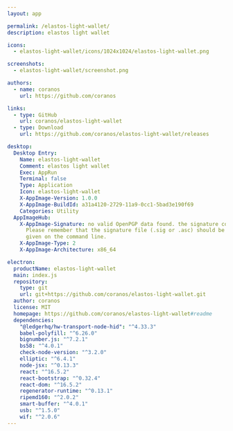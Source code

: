 ```yaml
---
layout: app

permalink: /elastos-light-wallet/
description: elastos light wallet

icons:
  - elastos-light-wallet/icons/1024x1024/elastos-light-wallet.png

screenshots:
  - elastos-light-wallet/screenshot.png

authors:
  - name: coranos
    url: https://github.com/coranos

links:
  - type: GitHub
    url: coranos/elastos-light-wallet
  - type: Download
    url: https://github.com/coranos/elastos-light-wallet/releases

desktop:
  Desktop Entry:
    Name: elastos-light-wallet
    Comment: elastos light wallet
    Exec: AppRun
    Terminal: false
    Type: Application
    Icon: elastos-light-wallet
    X-AppImage-Version: 1.0.0
    X-AppImage-BuildId: a31a4120-2729-11a9-0cc1-5bad3e190f69
    Categories: Utility
  AppImageHub:
    X-AppImage-Signature: no valid OpenPGP data found. the signature could not be verified.
      Please remember that the signature file (.sig or .asc) should be the first file
      given on the command line.
    X-AppImage-Type: 2
    X-AppImage-Architecture: x86_64

electron:
  productName: elastos-light-wallet
  main: index.js
  repository:
    type: git
    url: git+https://github.com/coranos/elastos-light-wallet.git
  author: coranos
  license: MIT
  homepage: https://github.com/coranos/elastos-light-wallet#readme
  dependencies:
    "@ledgerhq/hw-transport-node-hid": "^4.33.3"
    babel-polyfill: "^6.26.0"
    bignumber.js: "^7.2.1"
    bs58: "^4.0.1"
    check-node-version: "^3.2.0"
    elliptic: "^6.4.1"
    node-jsx: "^0.13.3"
    react: "^16.5.2"
    react-bootstrap: "^0.32.4"
    react-dom: "^16.5.2"
    regenerator-runtime: "^0.13.1"
    ripemd160: "^2.0.2"
    smart-buffer: "^4.0.1"
    usb: "^1.5.0"
    wif: "^2.0.6"
---
```

